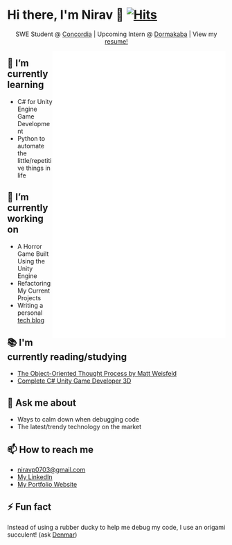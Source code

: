 # Hi there, I'm Nirav 👋 [![Hits](https://hits.seeyoufarm.com/api/count/incr/badge.svg?url=https%3A%2F%2Fgithub.com%2FNiravanaa&count_bg=%2379C83D&title_bg=%23555555&icon=&icon_color=%23E7E7E7&title=Views&edge_flat=false)](https://hits.seeyoufarm.com)

<p align="center">SWE Student @ <a href="https://www.concordia.ca">Concordia</a> | Upcoming Intern @ <a href="https://www.dormakaba.com/us-en">Dormakaba</a> | View my <a href="https://users.encs.concordia.ca/~pa_nir/NiravTechBlog/resumes.html">resume!</a></p>

<img align="right" src="/github-metrics.svg" alt="Metrics" width="400">

## 🌱 I’m currently learning

- C# for Unity Engine Game Development
- Python to automate the little/repetitive things in life

## 🔭 I’m currently working on

- A Horror Game Built Using the Unity Engine
- Refactoring My Current Projects
- Writing a personal [tech blog](https://users.encs.concordia.ca/~pa_nir/NiravTechBlog/index.html)

## 📚 I'm currently reading/studying

- [The Object-Oriented Thought Process by Matt Weisfeld](https://www.oreilly.com/library/view/the-object-oriented-thought/9780135182130/)
- [Complete C# Unity Game Developer 3D](https://www.udemy.com/course/unitycourse2/)

## 💬 Ask me about

- Ways to calm down when debugging code
- The latest/trendy technology on the market

## 📫 How to reach me

- [niravp0703@gmail.com](mailto:niravp0703@gmail.com)
- [My LinkedIn](https://www.linkedin.com/in/niravp0703)
- [My Portfolio Website](https://nirav-patel.vercel.app/)

## ⚡ Fun fact

Instead of using a rubber ducky to help me debug my code, I use an origami succulent! (ask [Denmar](https://github.com/getll))
